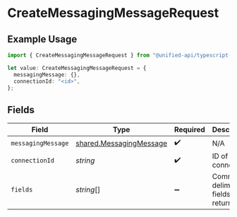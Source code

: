 # CreateMessagingMessageRequest

## Example Usage

```typescript
import { CreateMessagingMessageRequest } from "@unified-api/typescript-sdk/sdk/models/operations";

let value: CreateMessagingMessageRequest = {
  messagingMessage: {},
  connectionId: "<id>",
};
```

## Fields

| Field                                                                     | Type                                                                      | Required                                                                  | Description                                                               |
| ------------------------------------------------------------------------- | ------------------------------------------------------------------------- | ------------------------------------------------------------------------- | ------------------------------------------------------------------------- |
| `messagingMessage`                                                        | [shared.MessagingMessage](../../../sdk/models/shared/messagingmessage.md) | :heavy_check_mark:                                                        | N/A                                                                       |
| `connectionId`                                                            | *string*                                                                  | :heavy_check_mark:                                                        | ID of the connection                                                      |
| `fields`                                                                  | *string*[]                                                                | :heavy_minus_sign:                                                        | Comma-delimited fields to return                                          |